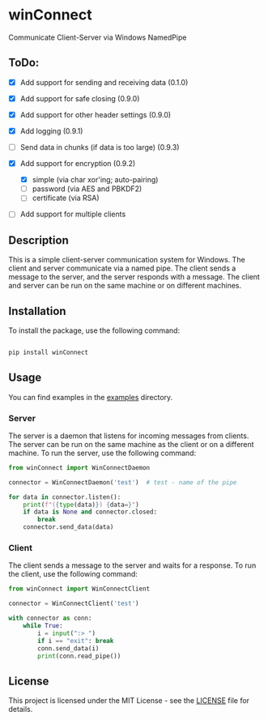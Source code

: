# winConnect
Communicate Client-Server via Windows NamedPipe

## ToDo:

- [x] Add support for sending and receiving data (0.1.0)
- [x] Add support for safe closing (0.9.0)
- [x] Add support for other header settings (0.9.0)
- [x] Add logging (0.9.1)
- [ ] Send data in chunks (if data is too large) (0.9.3)
- [x] Add support for encryption (0.9.2)
  - [x] simple (via char xor'ing; auto-pairing)
  - [ ] password (via AES and PBKDF2)
  - [ ] certificate  (via RSA)
- [ ] Add support for multiple clients


## Description

This is a simple client-server communication system for Windows. The client and server communicate via a named pipe. The client sends a message to the server, and the server responds with a message. The client and server can be run on the same machine or on different machines.

## Installation

To install the package, use the following command:

```bash

pip install winConnect

```

## Usage

You can find examples in the [examples](examples) directory.

### Server

The server is a daemon that listens for incoming messages from clients. The server can be run on the same machine as the client or on a different machine. To run the server, use the following command:

```python
from winConnect import WinConnectDaemon

connector = WinConnectDaemon('test')  # test - name of the pipe

for data in connector.listen():
    print(f"({type(data)}) {data=}")
    if data is None and connector.closed:
        break
    connector.send_data(data)
```

### Client

The client sends a message to the server and waits for a response. To run the client, use the following command:

```python
from winConnect import WinConnectClient

connector = WinConnectClient('test')

with connector as conn:
    while True:
        i = input(":> ")
        if i == "exit": break
        conn.send_data(i)
        print(conn.read_pipe())
```

## License

This project is licensed under the MIT License - see the [LICENSE](LICENSE) file for details.
